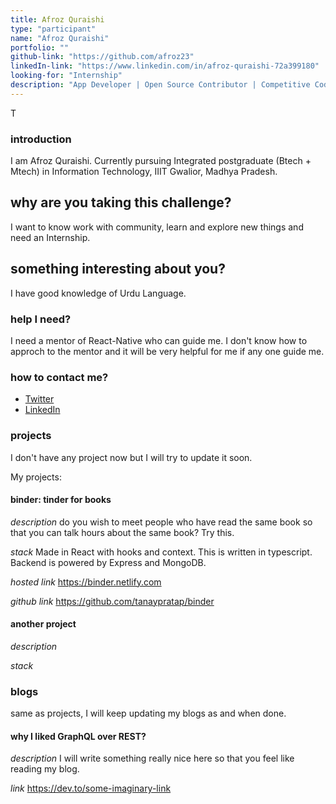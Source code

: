 ```yaml
---
title: Afroz Quraishi
type: "participant"
name: "Afroz Quraishi"
portfolio: ""
github-link: "https://github.com/afroz23"
linkedIn-link: "https://www.linkedin.com/in/afroz-quraishi-72a399180"
looking-for: "Internship"
description: "App Developer | Open Source Contributor | Competitive Coding | Graphic Designer "
---
```


T

### introduction

I am Afroz Quraishi. Currently pursuing Integrated postgraduate (Btech + Mtech) in Information Technology, 
IIIT Gwalior, Madhya Pradesh.


## why are you taking this challenge?

I want to know work with community, learn and explore new things and need an Internship.

## something interesting about you?

I have good knowledge of Urdu Language.

### help I need?

I need a mentor of React-Native who can guide me. I don't know how to approch to the mentor and it will be very helpful for me if any one guide me.

### how to contact me?

- [Twitter](https://www.twitter.com/afrozquraishi_)
- [LinkedIn](https://www.linkedin.com/in/afroz-quraishi-72a399180)

### projects

I don't have any project now but I will try to update it soon.

My projects:

#### binder: tinder for books

_description_ do you wish to meet people who have read the same book so that you can talk hours about the same book? Try this.

_stack_ Made in React with hooks and context. This is written in typescript. Backend is powered by Express and MongoDB.

_hosted link_ https://binder.netlify.com

_github link_ https://github.com/tanaypratap/binder

#### another project

_description_

_stack_

### blogs

same as projects, I will keep updating my blogs as and when done.

#### why I liked GraphQL over REST?

_description_ I will write something really nice here so that you feel like reading my blog.

_link_ https://dev.to/some-imaginary-link
